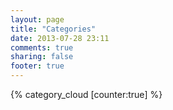 ```yaml
---
layout: page
title: "Categories"
date: 2013-07-28 23:11
comments: true
sharing: false
footer: true
---
```



<div class="category_cloud_full" style="">
    {% category_cloud [counter:true] %}
</div>



<!-- <ul>
{% for item in site.categories %}
    <li><a href="/blog/categories/{{ item[0] }}/">{{ item[0] | capitalize }}</a> [ {{ item[1].size }} ]</li>
{% endfor %}
</ul> -->